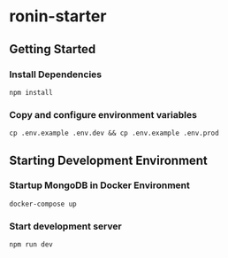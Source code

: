 # ronin-starter

## Getting Started
### Install Dependencies
```console
npm install
```

### Copy and configure environment variables
```console
cp .env.example .env.dev && cp .env.example .env.prod
```

## Starting Development Environment
### Startup MongoDB in Docker Environment
```console
docker-compose up
```

### Start development server
```console
npm run dev
```